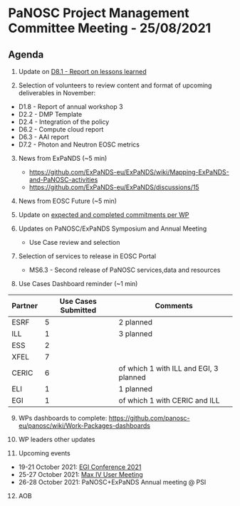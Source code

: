 PaNOSC Project Management Committee Meeting - 25/08/2021 
=========================================================

Agenda
------	

1. Update on [D8.1 - Report on lessons learned](https://docs.google.com/document/d/1VJg_BWmWUEJYWtU65mO_p-PFNMEBxOAx/edit?dls=true)

2. Selection of volunteers to review content and format of upcoming deliverables in November:
* D1.8 - Report of annual workshop 3
* D2.2 - DMP Template
* D2.4 - Integration of the policy
* D6.2 - Compute cloud report
* D6.3 - AAI report
* D7.2 - Photon and Neutron EOSC metrics

3. News from ExPaNDS (~5 min)
    * https://github.com/ExPaNDS-eu/ExPaNDS/wiki/Mapping-ExPaNDS-and-PaNOSC-activities
    * https://github.com/ExPaNDS-eu/ExPaNDS/discussions/15

4. News from EOSC Future (~5 min)

5. Update on [expected and completed commitments per WP](https://docs.google.com/document/d/1PBgnw8kKSLn5kAh6nEd1UDuDo-AQdHWr/edit)

6. Updates on PaNOSC/ExPaNDS Symposium and Annual Meeting
    * Use Case review and selection

7. Selection of services to release in EOSC Portal
    * MS6.3 - Second release of PaNOSC services,data and resources

8. Use Cases Dashboard reminder (~1 min)

| Partner | Use Cases Submitted | Comments |
| ------- | ------------------- | -------- |
| ESRF  |  5  | 2 planned   |
| ILL   |  1  | 3 planned  | of which 1 w CERIC and EGI)
| ESS   |  2  |   |
| XFEL  |  7  |   |
| CERIC |  6  | of which 1 with ILL and EGI, 3 planned |
| ELI   |  1  | 1 planned  |
| EGI   |  1  | of which 1 with CERIC and ILL | 

9. WPs dashboards to complete: https://github.com/panosc-eu/panosc/wiki/Work-Packages-dashboards

10. WP leaders other updates

11. Upcoming events

* 19-21 October 2021: [EGI Conference 2021](https://www.egi.eu/egi-conference/2021-beyond-the-horizon/)
* 25-27 October 2021: [Max IV User Meeting](https://www.maxiv.lu.se/users/user-meetings/) 
* 26-28 October 2021: PaNOSC+ExPaNDS Annual meeting @ PSI
 
12. AOB




